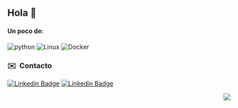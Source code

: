 ## Hola 👋

#### Un poco de:
![python](https://img.shields.io/badge/python-3776AB?logo=python&logoColor=white&style=for-the-badge)
![Linux](https://img.shields.io/badge/linux-0078D6?logo=linux&logoColor=white&style=for-the-badge)
![Docker](https://img.shields.io/badge/docker-2496ED?logo=docker&logoColor=white&style=for-the-badge)

### ✉️  &nbsp;Contacto 

[![Linkedin Badge](https://img.shields.io/badge/-LinkedIn-blue?style=for-the-badge&logo=Linkedin&logoColor=white&link=https://www.linkedin.com/in/pablo-díaz-echeveste/)](https://www.linkedin.com/in/pablo-díaz-echeveste/)
[![Linkedin Badge](https://img.shields.io/badge/gmail-blue?style=for-the-badge&logo=gmail&logoColor=red&link=mailto:diazechevestepablo@gmail.com)](mailto:diazechevestepablo@gmail.com)

<div align="right">
  
![](https://visitor-badge.glitch.me/badge?page_id=pablo-de)  
</div>
